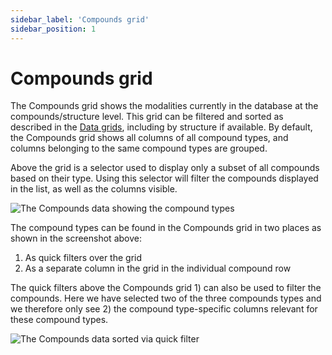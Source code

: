 ```yaml
---
sidebar_label: 'Compounds grid'
sidebar_position: 1
---
```


# Compounds grid

The Compounds grid shows the modalities currently in the database at the compounds/structure level. This grid can be filtered and sorted as
described in the [Data grids](/general/data-grids), including by structure if available. By default, the Compounds grid shows all columns
of all compound types, and columns belonging to the same compound types are grouped.

Above the grid is a selector used to display only a subset of all compounds based on their type. Using this selector will filter the compounds displayed in the list, as well as the columns visible.

![The Compounds data showing the compound types](./assets/compound_types.png)

The compound types can be found in the Compounds grid in two places as shown in the screenshot above:

1. As quick filters over the grid
2. As a separate column in the grid in the individual compound row

The quick filters above the Compounds grid 1) can also be used to filter the compounds. Here we have selected two of the three compounds types and we therefore only see 2) the compound type-specific columns relevant for these compound types.



![The Compounds data sorted via quick filter](./assets/compound_types_quick_filter.png)



